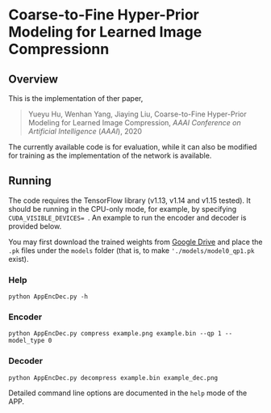# Coarse-to-Fine Hyper-Prior Modeling for Learned Image Compressionn
## Overview
This is the implementation of ther paper,
> Yueyu Hu, Wenhan Yang, Jiaying Liu, 
> Coarse-to-Fine Hyper-Prior Modeling for Learned Image Compression,
> <i>AAAI Conference on Artificial Intelligence</i> (<i>AAAI</i>), 2020

The currently available code is for evaluation, while it can also be modified for training as the implementation of the network is available.

## Running
The code requires the TensorFlow library (v1.13, v1.14 and v1.15 tested). It should be running in the CPU-only mode, for example, by specifying ```CUDA_VISIBLE_DEVICES= ```. An example to run the encoder and decoder is provided below.

You may first download the trained weights from <a href="https://drive.google.com/open?id=1QL9lpEeTgzJMCEZ2m-9gOxGr6TChB2PU">Google Drive</a> and place the ```.pk``` files under the ```models``` folder (that is, to make ```'./models/model0_qp1.pk``` exist).

### Help
```python AppEncDec.py -h```
### Encoder
```python AppEncDec.py compress example.png example.bin --qp 1 --model_type 0```
### Decoder
```python AppEncDec.py decompress example.bin example_dec.png```

Detailed command line options are documented in the ```help``` mode of the APP.
